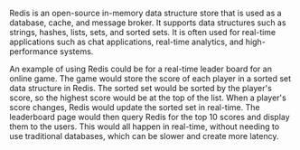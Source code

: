 Redis is an open-source in-memory data structure store that is used as a database, cache, and message broker. It supports data structures such as strings, hashes, lists, sets, and sorted sets. It is often used for real-time applications such as chat applications, real-time analytics, and high-performance systems.

An example of using Redis could be for a real-time leader board for an online game. The game would store the score of each player in a sorted set data structure in Redis. The sorted set would be sorted by the player's score, so the highest score would be at the top of the list. When a player's score changes, Redis would update the sorted set in real-time. The leaderboard page would then query Redis for the top 10 scores and display them to the users. This would all happen in real-time, without needing to use traditional databases, which can be slower and create more latency.